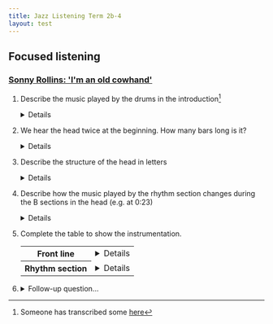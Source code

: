 ```yaml
---
title: Jazz Listening Term 2b-4
layout: test
---
```


<!--
1. TOC
{:toc}
{: .toc}
-->

## Focused listening

### [Sonny Rollins: 'I'm an old cowhand'](https://www.youtube.com/watch?v=nlatJOsLhPA)

1. Describe the music played by the drums in the introduction[^1]

	<details>
		<ul>
			<li>Woodblock</li>
			<li>Hi-hat (foot pedal)</li>
			<li>Snare drum rim click</li>
			<li>Swing (quavers)</li>
			<li>Bass drum accent on beat 2.5 of every second bar</li>
			<li>Repeating two-bar pattern/ostinato</li>
		</ul>
	</details>
	
	[^1]: Someone has transcribed some [here](http://www.cruiseshipdrummer.com/2013/05/groove-o-day-shelly-manne-way-out-west.html)
	
3. We hear the head twice at the beginning. How many bars long is it?

	<details>18. There is an extra repetition of the final phrase (the turnaround).</details>
	
2. Describe the structure of the head in letters
	<details>AABA (A, A' or C to finish. More ambiguous than usual since that final section has two extra bars and starts with a melodic development from the B section).</details>
	
3. Describe how the music played by the rhythm section changes during the B sections in the head (e.g. at 0:23)

	<details>
		<ul>
			<li>Bass starts walking</li>
			<li>Drums play swing quavers on the ride cymbal. No more woodblock.</li>
		</ul>
	</details>

4. Complete the table to show the instrumentation.

	<table>
		<tr>
			<th>Front line</th>
			<td><details>Tenor saxophone</details></td>
		</tr>
		<tr>
			<th>Rhythm section</th>
			<td><details>Bass, drums</details></td>
		</tr>
	</table>

5. <details><summary>Follow-up question...</summary>
	Rollins is one of the most influential notable bebop tenor saxophonists. Can you name another?
	
	<details>John Coltrane... also Coleman Hawkins, Eddie Lockjaw Davis, Ronnie Scott, Dexter Gordon...</details>

</details>



<!--
### [Eddie Lockjaw Davis & Johnny Griffin: 'Tickle toe'](https://www.youtube.com/watch?v=7li8Okf5qYY)

1. Describe the music played by the drums in the introduction
	
	<details>Swing quavers on the hi-hat cymbal. Crash cymbal on bar 8, beat 3.</details>
	
2. Describe the structure of the head using letters.

	<details>AABC
-->
